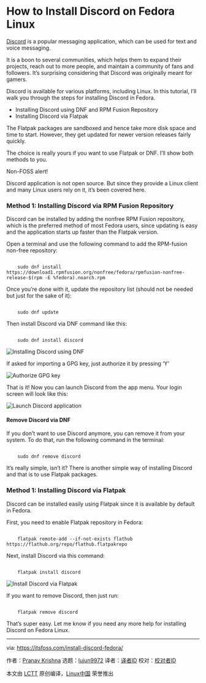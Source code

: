 [#]: subject: "How to Install Discord on Fedora Linux"
[#]: via: "https://itsfoss.com/install-discord-fedora/"
[#]: author: "Pranav Krishna https://itsfoss.com/author/pranav/"
[#]: collector: "lujun9972"
[#]: translator: " "
[#]: reviewer: " "
[#]: publisher: " "
[#]: url: " "

How to Install Discord on Fedora Linux
======

[Discord][1] is a popular messaging application, which can be used for text and voice messaging.

It is a boon to several communities, which helps them to expand their projects, reach out to more people, and maintain a community of fans and followers. It’s surprising considering that Discord was originally meant for gamers.

Discord is available for various platforms, including Linux. In this tutorial, I’ll walk you through the steps for installing Discord in Fedora.

  * Installing Discord using DNF and RPM Fusion Repository
  * Installing Discord via Flatpak



The Flatpak packages are sandboxed and hence take more disk space and time to start. However, they get updated for newer version releases fairly quickly.

The choice is really yours if you want to use Flatpak or DNF. I’ll show both methods to you.

Non-FOSS alert!

Discord application is not open source. But since they provide a Linux client and many Linux users rely on it, it’s been covered here.

### Method 1: Installing Discord via RPM Fusion Repository

Discord can be installed by adding the nonfree RPM Fusion repository, which is the preferred method of most Fedora users, since updating is easy and the application starts up faster than the Flatpak version.

Open a terminal and use the following command to add the RPM-fusion non-free repository:

```

    sudo dnf install https://download1.rpmfusion.org/nonfree/fedora/rpmfusion-nonfree-release-$(rpm -E %fedora).noarch.rpm

```

Once you’re done with it, update the repository list (should not be needed but just for the sake of it):

```

    sudo dnf update

```

Then install Discord via DNF command like this:

```

    sudo dnf install discord

```

![Installing Discord using DNF][2]

If asked for importing a GPG key, just authorize it by pressing ‘Y’

![Authorize GPG key][3]

That is it! Now you can launch Discord from the app menu. Your login screen will look like this:

![Launch Discord application][4]

#### Remove Discord via DNF

If you don’t want to use Discord anymore, you can remove it from your system. To do that, run the following command in the terminal:

```

    sudo dnf remove discord

```

It’s really simple, isn’t it? There is another simple way of installing Discord and that is to use Flatpak packages.

### Method 1: Installing Discord via Flatpak

Discord can be installed easily using Flatpak since it is available by default in Fedora.

First, you need to enable Flatpak repository in Fedora:

```

    flatpak remote-add --if-not-exists flathub https://flathub.org/repo/flathub.flatpakrepo

```

Next, install Discord via this command:

```

    flatpak install discord

```

![Install Discord via Flatpak][5]

If you want to remove Discord, then just run:

```

    flatpak remove discord

```

That’s super easy. Let me know if you need any more help for installing Discord on Fedora Linux.

--------------------------------------------------------------------------------

via: https://itsfoss.com/install-discord-fedora/

作者：[Pranav Krishna][a]
选题：[lujun9972][b]
译者：[译者ID](https://github.com/译者ID)
校对：[校对者ID](https://github.com/校对者ID)

本文由 [LCTT](https://github.com/LCTT/TranslateProject) 原创编译，[Linux中国](https://linux.cn/) 荣誉推出

[a]: https://itsfoss.com/author/pranav/
[b]: https://github.com/lujun9972
[1]: https://discord.com/
[2]: https://i2.wp.com/itsfoss.com/wp-content/uploads/2021/11/install-discord-dnf.png?resize=800%2C525&ssl=1
[3]: https://i1.wp.com/itsfoss.com/wp-content/uploads/2021/11/authorize-gpg-key-1.png?resize=800%2C573&ssl=1
[4]: https://i0.wp.com/itsfoss.com/wp-content/uploads/2021/11/Discord-2.png?resize=800%2C432&ssl=1
[5]: https://i1.wp.com/itsfoss.com/wp-content/uploads/2021/11/install-discord-flatpak.png?resize=800%2C545&ssl=1
